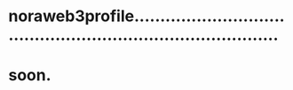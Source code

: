 # noraweb3profile.................................................................................
# soon.
